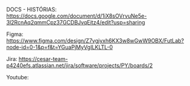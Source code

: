 DOCS - HISTÓRIAS:
https://docs.google.com/document/d/1iX8sOVrvuNe5e-3l2RcnAq2qmmCpz37GCDBJvqEitz4/edit?usp=sharing

Figma: https://www.figma.com/design/Z7vgjyxh6KX3w8wGwW9OBX/FutLab?node-id=0-1&p=f&t=YGuaPjMyVgILKLTL-0

Jira: https://cesar-team-p4240efs.atlassian.net/jira/software/projects/PY/boards/2

Youtube:
